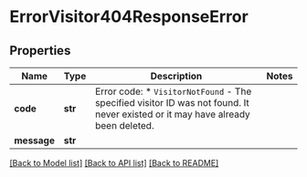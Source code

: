 # ErrorVisitor404ResponseError

## Properties
Name | Type | Description | Notes
------------ | ------------- | ------------- | -------------
**code** | **str** | Error code: * `VisitorNotFound` - The specified visitor ID was not found. It never existed or it may have already been deleted.  | 
**message** | **str** |  | 

[[Back to Model list]](../README.md#documentation-for-models) [[Back to API list]](../README.md#documentation-for-api-endpoints) [[Back to README]](../README.md)


